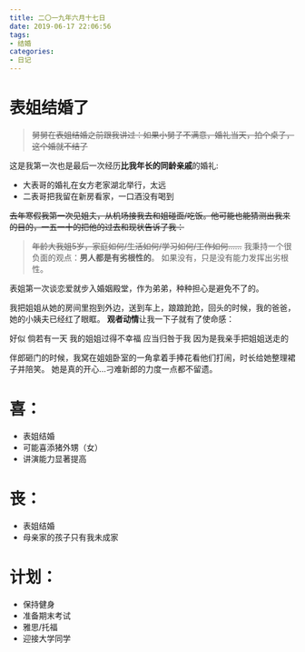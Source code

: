 ```yaml
---
title: 二〇一九年六月十七日
date: 2019-06-17 22:06:56
tags: 
- 结婚
categories: 
- 日记
---
```

# 表姐结婚了
>~~舅舅在表姐结婚之前跟我讲过：如果小舅子不满意，婚礼当天，拍个桌子，这个婚就不结了~~

这是我第一次也是最后一次经历**比我年长的同龄亲戚**的婚礼:
- 大表哥的婚礼在女方老家湖北举行，太远
- 二表哥把我留在新房看家，一口酒没有喝到

~~去年寒假我第一次见姐夫，从机场接我去和姐碰面/吃饭。他可能也能猜测出我来的目的，一五一十的把他的过去和现状告诉了我：~~
>~~年龄大我姐5岁，家庭如何/生活如何/学习如何/工作如何……~~
我秉持一个很负面的观点：**男人都是有劣根性的**。
如果没有，只是没有能力发挥出劣根性。

表姐第一次谈恋爱就步入婚姻殿堂，作为弟弟，种种担心是避免不了的。

我把姐姐从她的房间里抱到外边，送到车上，踉踉跄跄，回头的时候，我的爸爸，她的小姨夫已经红了眼眶。
**观者动情**让我一下子就有了使命感：

好似 倘若有一天 我的姐姐过得不幸福
应当归咎于我
因为是我亲手把姐姐送走的

伴郎砸门的时候，我窝在姐姐卧室的一角拿着手捧花看他们打闹，时长给她整理裙子并陪笑。
她是真的开心…刁难新郎的力度一点都不留遗。

# 喜：
- 表姐结婚
- 可能喜添猪外甥（女）
- 讲演能力显著提高

# 丧：
- 表姐结婚
- 母亲家的孩子只有我未成家

# 计划：
- 保持健身
- 准备期末考试
- 雅思/托福
- 迎接大学同学
